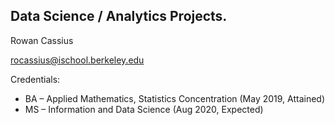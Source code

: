 ## Data Science / Analytics Projects.

Rowan Cassius

rocassius@ischool.berkeley.edu

Credentials:
* BA – Applied Mathematics, Statistics Concentration (May 2019, Attained)
* MS – Information and Data Science (Aug 2020, Expected) 
